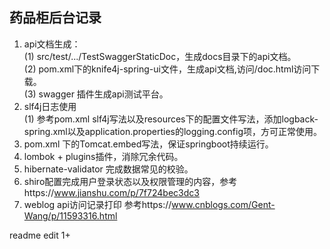 ## 药品柜后台记录

1. api文档生成：
<br>(1) src/test/.../TestSwaggerStaticDoc，生成docs目录下的api文档。
<br>(2) pom.xml下的knife4j-spring-ui文件，生成api文档,访问/doc.html访问下载。
<br>(3) swagger 插件生成api测试平台。
2. slf4j日志使用
<br>(1) 参考pom.xml slf4j写法以及resources下的配置文件写法，添加logback-spring.xml以及application.properties的logging.config项，方可正常使用。
3. pom.xml 下的Tomcat.embed写法，保证springboot持续运行。
4. lombok + plugins插件，消除冗余代码。
5. hibernate-validator 完成数据常见的校验。
6. shiro配置完成用户登录状态以及权限管理的内容，参考https://www.jianshu.com/p/7f724bec3dc3
7. weblog api访问记录打印 参考https://www.cnblogs.com/Gent-Wang/p/11593316.html

readme edit 1+

